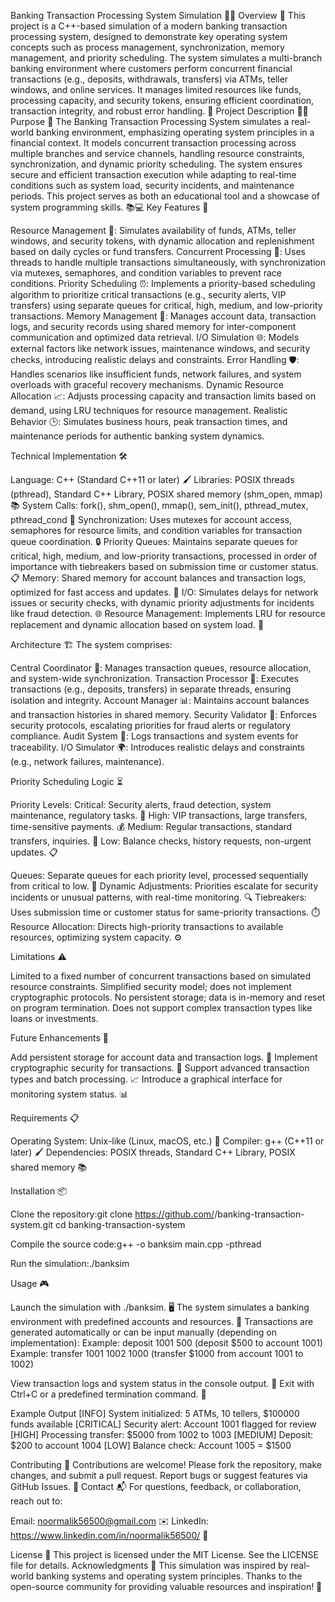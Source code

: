 Banking Transaction Processing System Simulation 🏦💸
Overview 🌟
This project is a C++-based simulation of a modern banking transaction processing system, designed to demonstrate key operating system concepts such as process management, synchronization, memory management, and priority scheduling. The system simulates a multi-branch banking environment where customers perform concurrent financial transactions (e.g., deposits, withdrawals, transfers) via ATMs, teller windows, and online services. It manages limited resources like funds, processing capacity, and security tokens, ensuring efficient coordination, transaction integrity, and robust error handling. 🚀
Project Description 📖✨
Purpose 🎯
The Banking Transaction Processing System simulates a real-world banking environment, emphasizing operating system principles in a financial context. It models concurrent transaction processing across multiple branches and service channels, handling resource constraints, synchronization, and dynamic priority scheduling. The system ensures secure and efficient transaction execution while adapting to real-time conditions such as system load, security incidents, and maintenance periods. This project serves as both an educational tool and a showcase of system programming skills. 📚💻
Key Features 🌟

Resource Management 🏧: Simulates availability of funds, ATMs, teller windows, and security tokens, with dynamic allocation and replenishment based on daily cycles or fund transfers.
Concurrent Processing 🔄: Uses threads to handle multiple transactions simultaneously, with synchronization via mutexes, semaphores, and condition variables to prevent race conditions.
Priority Scheduling ⏰: Implements a priority-based scheduling algorithm to prioritize critical transactions (e.g., security alerts, VIP transfers) using separate queues for critical, high, medium, and low-priority transactions.
Memory Management 💾: Manages account data, transaction logs, and security records using shared memory for inter-component communication and optimized data retrieval.
I/O Simulation 🌐: Models external factors like network issues, maintenance windows, and security checks, introducing realistic delays and constraints.
Error Handling 🛡️: Handles scenarios like insufficient funds, network failures, and system overloads with graceful recovery mechanisms.
Dynamic Resource Allocation 📈: Adjusts processing capacity and transaction limits based on demand, using LRU techniques for resource management.
Realistic Behavior 🕒: Simulates business hours, peak transaction times, and maintenance periods for authentic banking system dynamics.

Technical Implementation 🛠️

Language: C++ (Standard C++11 or later) 🖌️
Libraries: POSIX threads (pthread), Standard C++ Library, POSIX shared memory (shm_open, mmap) 📚
System Calls: fork(), shm_open(), mmap(), sem_init(), pthread_mutex, pthread_cond 🔧
Synchronization: Uses mutexes for account access, semaphores for resource limits, and condition variables for transaction queue coordination. 🔒
Priority Queues: Maintains separate queues for critical, high, medium, and low-priority transactions, processed in order of importance with tiebreakers based on submission time or customer status. 📋
Memory: Shared memory for account balances and transaction logs, optimized for fast access and updates. 💾
I/O: Simulates delays for network issues or security checks, with dynamic priority adjustments for incidents like fraud detection. 🌐
Resource Management: Implements LRU for resource replacement and dynamic allocation based on system load. 🔄

Architecture 🏗️
The system comprises:

Central Coordinator 📡: Manages transaction queues, resource allocation, and system-wide synchronization.
Transaction Processor 💸: Executes transactions (e.g., deposits, transfers) in separate threads, ensuring isolation and integrity.
Account Manager 📊: Maintains account balances and transaction histories in shared memory.
Security Validator 🔐: Enforces security protocols, escalating priorities for fraud alerts or regulatory compliance.
Audit System 📝: Logs transactions and system events for traceability.
I/O Simulator 🌍: Introduces realistic delays and constraints (e.g., network failures, maintenance).

Priority Scheduling Logic ⏳

Priority Levels:
Critical: Security alerts, fraud detection, system maintenance, regulatory tasks. 🚨
High: VIP transactions, large transfers, time-sensitive payments. 💰
Medium: Regular transactions, standard transfers, inquiries. 📄
Low: Balance checks, history requests, non-urgent updates. 📋


Queues: Separate queues for each priority level, processed sequentially from critical to low. 📑
Dynamic Adjustments: Priorities escalate for security incidents or unusual patterns, with real-time monitoring. 🔍
Tiebreakers: Uses submission time or customer status for same-priority transactions. ⏱️
Resource Allocation: Directs high-priority transactions to available resources, optimizing system capacity. ⚙️

Limitations ⚠️

Limited to a fixed number of concurrent transactions based on simulated resource constraints.
Simplified security model; does not implement cryptographic protocols.
No persistent storage; data is in-memory and reset on program termination.
Does not support complex transaction types like loans or investments.

Future Enhancements 🚀

Add persistent storage for account data and transaction logs. 💾
Implement cryptographic security for transactions. 🔐
Support advanced transaction types and batch processing. 📈
Introduce a graphical interface for monitoring system status. 📊

Requirements 📋

Operating System: Unix-like (Linux, macOS, etc.) 🐧
Compiler: g++ (C++11 or later) 🖌️
Dependencies: POSIX threads, Standard C++ Library, POSIX shared memory 📚

Installation 📦

Clone the repository:git clone https://github.com/<your-username>/banking-transaction-system.git
cd banking-transaction-system


Compile the source code:g++ -o banksim main.cpp -pthread


Run the simulation:./banksim



Usage 🎮

Launch the simulation with ./banksim. 🖥️
The system simulates a banking environment with predefined accounts and resources. 🏦
Transactions are generated automatically or can be input manually (depending on implementation):
Example: deposit 1001 500 (deposit $500 to account 1001)
Example: transfer 1001 1002 1000 (transfer $1000 from account 1001 to 1002)


View transaction logs and system status in the console output. 📜
Exit with Ctrl+C or a predefined termination command. 🛑

Example Output
[INFO] System initialized: 5 ATMs, 10 tellers, $100000 funds available
[CRITICAL] Security alert: Account 1001 flagged for review
[HIGH] Processing transfer: $5000 from 1002 to 1003
[MEDIUM] Deposit: $200 to account 1004
[LOW] Balance check: Account 1005 = $1500

Contributing 🤝
Contributions are welcome! Please fork the repository, make changes, and submit a pull request. Report bugs or suggest features via GitHub Issues. 🌟
Contact 📬
For questions, feedback, or collaboration, reach out to:

Email: noormalik56500@gmail.com ✉️
LinkedIn: https://www.linkedin.com/in/noormalik56500/ 🔗

License 📝
This project is licensed under the MIT License. See the LICENSE file for details.
Acknowledgments 🙏
This simulation was inspired by real-world banking systems and operating system principles. Thanks to the open-source community for providing valuable resources and inspiration! 🎉
